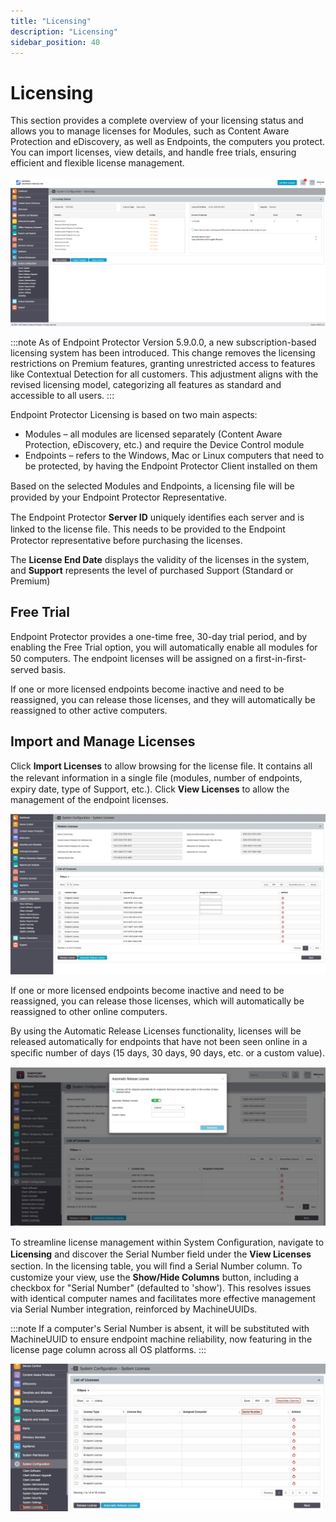 ```yaml
---
title: "Licensing"
description: "Licensing"
sidebar_position: 40
---
```


# Licensing

This section provides a complete overview of your licensing status and allows you to manage licenses
for Modules, such as Content Aware Protection and eDiscovery, as well as Endpoints, the computers
you protect. You can import licenses, view details, and handle free trials, ensuring efficient and
flexible license management.

![Licensing](licensingpage.png)

:::note
As of Endpoint Protector Version 5.9.0.0, a new subscription-based licensing system has
been introduced. This change removes the licensing restrictions on Premium features, granting
unrestricted access to features like Contextual Detection for all customers. This adjustment aligns
with the revised licensing model, categorizing all features as standard and accessible to all users.
:::


Endpoint Protector Licensing is based on two main aspects:

- Modules – all modules are licensed separately (Content Aware Protection, eDiscovery, etc.) and
  require the Device Control module
- Endpoints – refers to the Windows, Mac or Linux computers that need to be protected, by having the
  Endpoint Protector Client installed on them

Based on the selected Modules and Endpoints, a licensing ﬁle will be provided by your Endpoint
Protector Representative.

The Endpoint Protector **Server ID** uniquely identiﬁes each server and is linked to the license
ﬁle. This needs to be provided to the Endpoint Protector representative before purchasing the
licenses.

The **License End Date** displays the validity of the licenses in the system, and **Support**
represents the level of purchased Support (Standard or Premium)

## Free Trial

Endpoint Protector provides a one-time free, 30-day trial period, and by enabling the Free Trial
option, you will automatically enable all modules for 50 computers. The endpoint licenses will be
assigned on a ﬁrst-in-ﬁrst-served basis.

If one or more licensed endpoints become inactive and need to be reassigned, you can release those
licenses, and they will automatically be reassigned to other active computers.

## Import and Manage Licenses

Click **Import Licenses** to allow browsing for the license ﬁle. It contains all the relevant
information in a single ﬁle (modules, number of endpoints, expiry date, type of Support, etc.).
Click **View Licenses** to allow the management of the endpoint licenses.

![Import and Manage Licenses](importmanagelicenses.webp)

If one or more licensed endpoints become inactive and need to be reassigned, you can release those
licenses, which will automatically be reassigned to other online computers.

By using the Automatic Release Licenses functionality, licenses will be released automatically for
endpoints that have not been seen online in a speciﬁc number of days (15 days, 30 days, 90 days,
etc. or a custom value).

![Automatic Release Licenses  ](autoreleaselicenses.webp)

To streamline license management within System Conﬁguration, navigate to **Licensing** and
discover the Serial Number ﬁeld under the **View Licenses** section. In the licensing table, you
will ﬁnd a Serial Number column. To customize your view, use the **Show/Hide Columns** button,
including a checkbox for "Serial Number" (defaulted to 'show'). This resolves issues with identical
computer names and facilitates more effective management via Serial Number integration, reinforced
by MachineUUIDs.

:::note
If a computer's Serial Number is absent, it will be substituted with MachineUUID to ensure
endpoint machine reliability, now featuring in the license page column across all OS platforms.
:::


![Licensing Table](licensingtable.webp)
